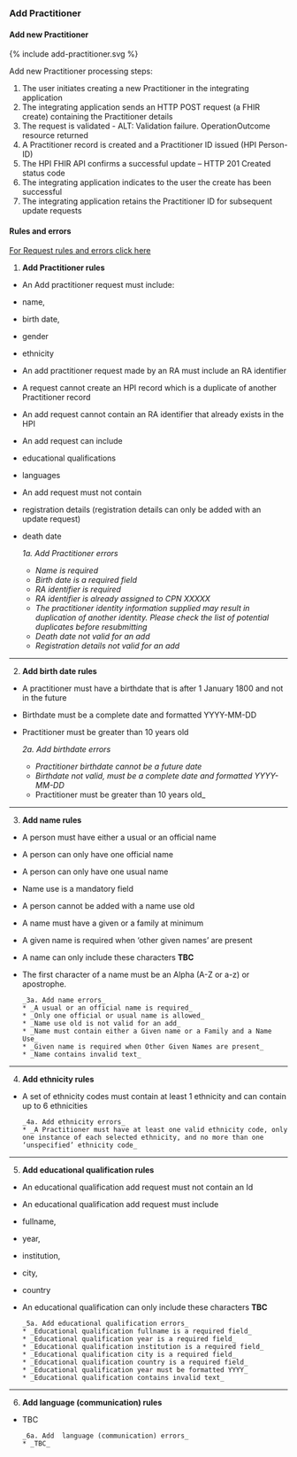 

### Add Practitioner

#### Add new Practitioner 

<div>
{% include add-practitioner.svg %}
</div>

Add new Practitioner processing steps:

1. The user initiates creating a new Practitioner in the integrating application
2. The integrating application sends an HTTP POST request (a FHIR create) containing the Practitioner details
3. The request is validated - ALT: Validation failure. OperationOutcome resource returned
4. A Practitioner record is created and a Practitioner ID issued (HPI Person-ID)
5. The HPI FHIR API confirms a successful update – HTTP 201 Created status code
6. The integrating application indicates to the user the create has been successful
7. The integrating application retains the Practitioner ID for subsequent update requests

#### Rules and errors

[For Request rules and errors click here](/general.html)

1. **Add Practitioner rules**
 * An Add practitioner request must include:
  * name,
  * birth date,
  * gender
  * ethnicity
 * An add practitioner request made by an RA must include an RA identifier
 * A request cannot create an HPI record which is a duplicate of another Practitioner record
 * An add request cannot contain an RA identifier that already exists in the HPI
 * An add request can include
  * educational qualifications
  * languages 
 * An add request must not contain 
  * registration details (registration details can only be added with an update request)
  * death date

      _1a. Add Practitioner errors_
      * _Name is required_
      * _Birth date is a required field_
      * _RA identifier is required_
      * _RA identifier is already assigned to CPN XXXXX_
      * _The practitioner identity information supplied may result in duplication of another identity. Please check the list of potential duplicates before resubmitting_
      * _Death date not valid for an add_
      * _Registration details not valid for an add_

---

2. **Add birth date rules**
 * A practitioner must have a birthdate that is after 1 January 1800 and not in the future
 * Birthdate must be a complete date and formatted YYYY-MM-DD
 * Practitioner must be greater than 10 years old

      _2a. Add birthdate errors_
      * _Practitioner birthdate cannot be a future date_
      * _Birthdate not valid, must be a complete date and formatted YYYY-MM-DD_
      * Practitioner must be greater than 10 years old_

---

3. **Add name rules**
* A person must have either a usual or an official name
* A person can only have one official name
* A person can only have one usual name
* Name use is a mandatory field
* A person cannot be added with a name use old
* A name must have a given or a family at minimum
* A given name is required when ‘other given names’ are present
* A name can only include these characters **TBC**
* The first character of a name must be an Alpha (A-Z or a-z) or apostrophe.

      _3a. Add name errors_
      * _A usual or an official name is required_
      * _Only one official or usual name is allowed_
      * _Name use old is not valid for an add_
      * _Name must contain either a Given name or a Family and a Name Use_
      * _Given name is required when Other Given Names are present_
      * _Name contains invalid text_

---

4. **Add ethnicity rules**
* A set of ethnicity codes must contain at least 1 ethnicity and can contain up to 6 ethnicities

      _4a. Add ethnicity errors_
      * _A Practitioner must have at least one valid ethnicity code, only one instance of each selected ethnicity, and no more than one ‘unspecified’ ethnicity code_

---

5. **Add educational qualification rules**
* An educational qualification add request must not contain an Id
* An educational qualification add request must include
 * fullname,
 * year,
 * institution,
 * city,
 * country
* An educational qualification can only include these characters **TBC**

      _5a. Add educational qualification errors_
      * _Educational qualification fullname is a required field_
      * _Educational qualification year is a required field_
      * _Educational qualification institution is a required field_
      * _Educational qualification city is a required field_
      * _Educational qualification country is a required field_
      * _Educational qualification year must be formatted YYYY_
      * _Educational qualification contains invalid text_

---

6. **Add language (communication) rules**
* TBC

      _6a. Add  language (communication) errors_
      * _TBC_

